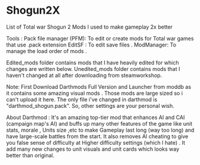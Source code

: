 # Shogun2X
List of Total war Shogun 2 Mods I used to make gameplay 2x better

Tools : 
Pack file manager (PFM): To edit or create mods for Total war games that use .pack extension
EditSF : To edit save files . 
ModManager: To manage the load order of mods .

Edited_mods folder contains mods that I have heavily edited for which changes are written below. 
Unedited_mods folder contains mods that I haven't changed at all after downloading from steamworkshop. 

Note: First Download Darthmods Full Version and Launcher from moddb as it contains some amazing visual mods . Those mods are large sized so i can't upload it here.
The only file i've changed in darthmod is "darthmod_shogun.pack". So, other settings are your personal wish. 

About Darthmod : It's an amazing top-tier mod that enhances AI and CAI (campaign map's AI) and buffs up many other features of the game like unit stats, morale , Units size ,etc to make Gameplay last long (way too long) and have large-scale battles from the start. It also removes AI cheating to give you false sense of difficulty at Higher difficulty settings (which I hate) . It add many new changes to unit visuals and unit cards which looks way better than original.
